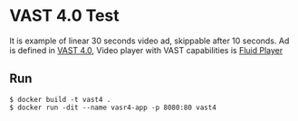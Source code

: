 # VAST 4.0 Test

It is example of linear 30 seconds video ad, skippable after 10 seconds.
Ad is defined in [VAST 4.0](https://www.iab.com/wp-content/uploads/2016/04/VAST4.0_Updated_April_2016.pdf), Video player with VAST capabilities is [Fluid Player](https://docs.fluidplayer.com)


## Run

```console
$ docker build -t vast4 .
$ docker run -dit --name vasr4-app -p 8080:80 vast4
```